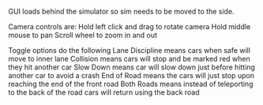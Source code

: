 GUI loads behind the simulator so sim needs to be moved to the side.

Camera controls are:
	Hold left click and drag to rotate camera
	Hold middle mouse to pan
	Scroll wheel to zoom in and out
 
Toggle options do the following
	Lane Discipline means cars when safe will move to inner lane
	Collision means cars will stop and be marked red when they hit another car
	Slow Down means car will slow down just before hitting another car to avoid a crash
	End of Road means the cars will just stop upon reaching the end of the front road
	Both Roads means instead of teleporting to the back of the road cars will return using the back road
	
	 